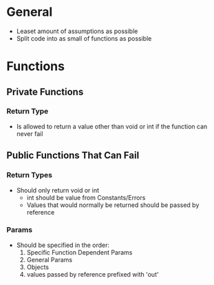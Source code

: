 # General

-   Leaset amount of assumptions as possible
-   Split code into as small of functions as possible

# Functions

## Private Functions

### Return Type

-   Is allowed to return a value other than void or int if the function can never fail

## Public Functions That Can Fail

### Return Types

-   Should only return void or int
    -   int should be value from Constants/Errors
    -   Values that would normally be returned should be passed by reference

### Params

-   Should be specified in the order:
    1. Specific Function Dependent Params
    2. General Params
    3. Objects
    4. values passed by reference prefixed with 'out'
